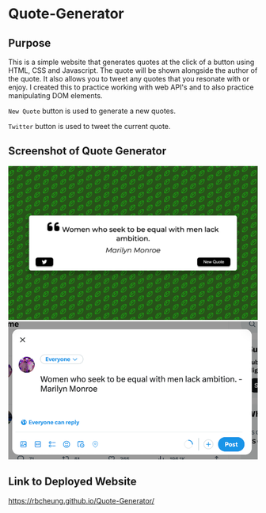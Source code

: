 # Quote-Generator

## Purpose

This is a simple website that generates quotes at the click of a button using HTML, CSS and Javascript. The quote will be shown alongside the author of the quote. It also allows you to tweet any quotes that you resonate with or enjoy. I created this to practice working with web API's and to also practice manipulating DOM elements. 

`New Quote` button is used to generate a new quotes.

`Twitter` button is used to tweet the current quote.


## Screenshot of Quote Generator

![Alt text](Img/screenshot.png)
![Alt text](Img/twitter-function.png)

## Link to Deployed Website

https://rbcheung.github.io/Quote-Generator/
